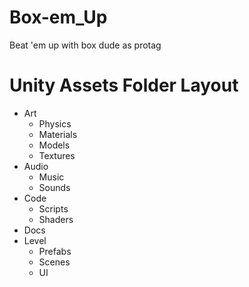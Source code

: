# Box-em_Up
 Beat 'em up with box dude as protag

# Unity Assets Folder Layout
- Art
    - Physics
    - Materials
    - Models
    - Textures
- Audio 
    - Music
    - Sounds 
- Code
    - Scripts
    - Shaders
- Docs
- Level
    - Prefabs
    - Scenes
    - UI

